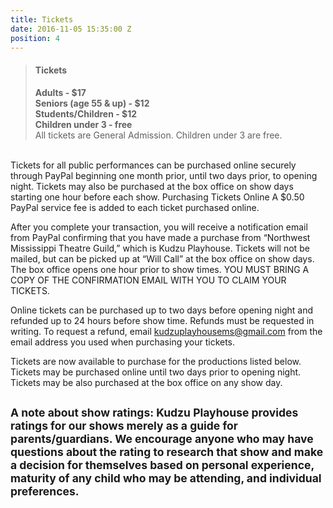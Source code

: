 ```yaml
---
title: Tickets
date: 2016-11-05 15:35:00 Z
position: 4
---
```


> #### Tickets
> <b>Adults - $17</b><br>
> <b>Seniors (age 55 & up) - $12</b><br>
> <b>Students/Children - $12</b><br>
> <b>Children under 3 - free</b><br>
> All tickets are General Admission.  Children under 3 are free.<br>
<br>
Tickets for all public performances can be purchased online securely through PayPal beginning one month prior, until two days prior, to opening night.  Tickets may also be purchased at the box office on show days starting one hour before each show.
Purchasing Tickets Online
A $0.50 PayPal service fee is added to each ticket purchased online.   

After you complete your transaction, you will receive a notification email from PayPal confirming that you have made a purchase from “Northwest Mississippi Theatre Guild,” which is Kudzu Playhouse. Tickets will not be mailed, but can be picked up at “Will Call” at the box office on show days.  The box office opens one hour prior to show times.   YOU MUST BRING A COPY OF THE CONFIRMATION EMAIL WITH YOU TO CLAIM YOUR TICKETS.  

Online tickets can be purchased up to two days before opening night and refunded up to 24 hours before show time.  Refunds must be requested in writing. To request a refund, email kudzuplayhousems@gmail.com from the email address you used when purchasing your tickets.

Tickets are now available to purchase for the productions listed below.  
Tickets may be purchased online until two days prior to opening night.
Tickets may be also purchased at the box office on any show day.

<small>A note about show ratings: Kudzu Playhouse provides ratings for our shows merely as a guide for parents/guardians.  We encourage anyone who may have questions about the rating to research that show and make a decision for themselves based on personal experience, maturity of any child who may be attending, and individual preferences.</small>
<br>
---